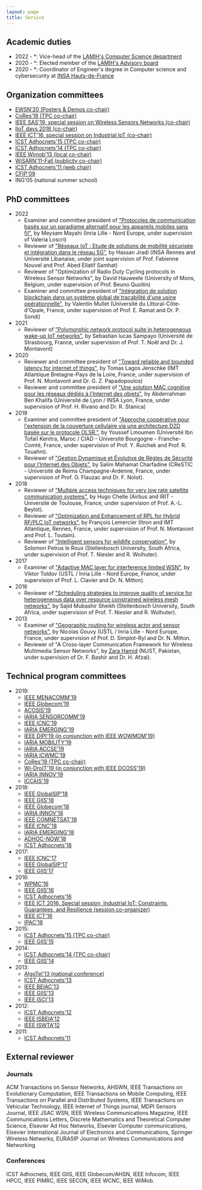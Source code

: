 ```yaml
---
layout: page
title: Service
---
```


## Academic duties

* 2022 - *: Vice-head of the [LAMIH's Computer Science department](https://www.uphf.fr/LAMIH/en/computer-science)
* 2020 - *: Elected member of the [LAMIH's Advisory board](https://www.uphf.fr/LAMIH/en)
* 2020 - *: Coordinator of Engineer's degree in Computer science and cybersecurity at [INSA Hauts-de-France](https://www.insa-hautsdefrance.fr/)


## Organization committees

* [EWSN’20 (Posters & Demos co-chair)](http://ewsn2020.conf.citi-lab.fr/)
* [CoRes’19 (TPC co-chair)](https://www.irit.fr/cores2019/)
* [IEEE SAS'19, special session on Wireless Sensors Networks (co-chair)](http://sensorapps.org/pages/special-sessions-0)
* [IIoT days 2018 (co-chair)](http://iiot-2018.cnrs.fr/)
* [IEEE ICT'16, special session on Industrial IoT (co-chair)](https://ict-2016.org/pdf/ICT-2016_SS10-Call_for_Papers.pdf)
* [ICST Adhocnets'15 (TPC co-chair)](http://adhocnets.org/2015/show/home)
* [ICST Adhocnets'14 (TPC co-chair)](http://adhocnets.org/2014/show/home)
* [IEEE Wimob'13 (local co-chair)](http://conferences.computer.org/wimob2013/)
* [WiSARN'11-Fall (publicity co-chair)](http://researchers.lille.inria.fr/~mitton/WiSARN-fall2011/)
* [ICST Adhocnets'11 (web chair)](http://adhocnets.org/2011/)
* [CFIP'09](http://cfip2009.u-strasbg.fr/)
* ING'05 (national summer school)

## PhD committees

* 2022
   * Examiner and committee president of ["Protocoles de communication basés sur un paradigme alternatif pour les appareils mobiles sans fil"](https://theses.fr/s333270), by Meysam Mayahi (Inria Lille - Nord Europe, under supervision of Valeria Loscri)
   * Reviewer of ["Réseaux IoT : Etude de solutions de mobilité sécurisée et intégration dans le réseau 5G"](https://theses.fr/s353064), by Hassan Jradi (INSA Rennes and Université Libanaise, under joint supervision of Prof. Fabienne Nouvel and Prof. Abed Ellatif Samhat)
   * Reviewer of "Optimization of Radio Duty Cycling protocols in Wireless Sensor Networks", by David Hauweele (University of Mons, Belgium, under supervision of Prof. Beuno Quoitin)
   * Examiner and committee president of ["Intégration de solution blockchain dans un système global de traçabilité d'une usine opérationnelle"](https://www.theses.fr/s280716), by Valentin Mullet (Université du Littoral-Côte-d'Opale, France, under supervision of Prof. E. Ramat and Dr. P. Sondi)  
* 2021
    * Reviewer of ["Polymorphic network protocol suite in heterogeneous wake-up IoT networks"](http://www.theses.fr/s270169), by Sebastian lucas Sampayo (Université de Strasbourg, France, under supervision of Prof. T. Noël and Dr. J. Montavont)  
* 2020
    * Reviewer and committee president of ["Toward reliable and bounded latency for internet of things"](http://www.theses.fr/2020IMTA0222), by Tomas Lagos Jenschke (IMT Atlantique Bretagne-Pays de la Loire, France, under supervision of Prof. N. Montavont and Dr. G. Z. Papadopoulos)  
    * Reviewer and committee president of ["Une solution MAC cognitive pour les réseaux dédiés à l'Internet des objets"](https://www.theses.fr/), by Abderrahman Ben Khalifa (Université de Lyon / INSA Lyon, France, under supervision of Prof. H. Rivano and Dr. R. Stanica)
* 2019
    * Examiner and committee president of ["Approche coopérative pour l'extension de la couverture cellulaire via une architecture D2D
basée sur le protocole OLSR."](https://www.theses.fr/s198584), by Youssef Lmoumen (Université Ibn Tofaïl Kenitra, Maroc / CIAD - Université Bourgogne - Franche-Comté, France, under supervision of Prof. Y. Ruichek and Prof. R. Touahni).
    * Reviewer of ["Gestion Dynamique et Évolutive de Règles de Sécurité pour l’Internet des Objets"](http://www.theses.fr/s144202), by Salim Mahamat Charfadine (CReSTIC - Université de Reims Champagne-Ardenne, France, under supervision of Prof. O. Flauzac and Dr. F. Nolot).
* 2018
    * Reviewer of ["Multiple access techniques for very low rate satellite communication systems"](http://www.theses.fr/s147336), by Hugo Chelle (Airbus and IRIT - Université de Toulouse, France, under supervision of Prof. A.-L. Beylot).
    * Reviewer of ["Optimization and Enhancement of RPL for Hybrid RF/PLC IoT networks"](http://www.theses.fr/s201637), by François Lemercier (Itron and IMT Atlantique, Rennes, France, under supervision of Prof. N. Montavont and Prof. L. Toutain).
    * Reviewer of ["Intelligent sensors for wildlife conservation"](http://dsp.sun.ac.za/~trn/postgraduates.html), by Solomon Petrus le Roux (Stellenbosch University, South Africa, under supervision of Prof. T. Niesler and R. Wolhuter).
* 2017
    * Examiner of  ["Adaptive MAC layer for interference limited WSN"](https://www.theses.fr/201051729), by Viktor Toldov (USTL / Inria Lille - Nord Europe, France, under supervision of Prof. L. Clavier and Dr. N. Mitton).
* 2016
    * Reviewer of ["Scheduling strategies to improve quality of service for heterogeneous data over resource constrained wireless mesh networks"](http://scholar.sun.ac.za/handle/10019.1/101222?show=full), by Sajid Mubashir Sheikh (Stellenbosch University, South Africa, under supervision of Prof. T. Niesler and R. Wolhuter).
* 2013
    * Examiner of ["Geographic routing for wireless actor and sensor networks"](https://www.theses.fr/2013LIL10185), by Nicolas Gouvy (USTL / Inria Lille - Nord Europe, France, under supervision of Prof. D. Simplot-Ryl and Dr. N. Mitton.
    * Reviewer of "A Cross-layer Communication Framework for Wireless Multimedia Sensor Networks", by [Zara Hamid](http://ww3.comsats.edu.pk/faculty/FacultyDetails.aspx?Uid=2092) (NUST, Pakistan, under supervision of Dr. F. Bashir and Dr. H. Afzal).
    
## Technical program committees
* 2019:
    * [IEEE MENACOMM'19](http://menacomm2019.org/)
    * [IEEE Globecom'19](http://globecom2019.ieee-globecom.org)
    * [ACOSIS'19](http://www.acosis.org/index.html)
    * [IARIA SENSORCOMM'19](https://www.iaria.org/conferences2019/SENSORCOMM19.html)
    * [IEEE ICNC'19](http://www.conf-icnc.org/2019/)
    * [IARIA EMERGING'19](http://www.iaria.org/conferences2019/EMERGING19.html)
    * [IEEE DIPI'19 (in conjunction with IEEE WOWMOM'19)](http://cnd.iit.cnr.it/dipi2019/)
    * [IARIA MOBILITY'19](http://www.iaria.org/conferences2019/MOBILITY19.html)
    * [IARIA ACCSE'19](http://www.iaria.org/conferences2019/ACCSE19.html)
    * [IARIA ICWMC'19](http://www.iaria.org/conferences2019/ICWMC19.html)
    * [CoRes’19 (TPC co-chair)](https://www.irit.fr/cores2019/)
    * [Wi-DroIT'19 (in conjunction with IEEE DCOSS'19)](https://widroit2019.loria.fr/)
    * [IARIA INNOV'19](http://www.iaria.org/conferences2019/INNOV19.html)
    * [ICCAIS'19](http://www.iccais.tech/ctopicpf/)
* 2018: 
    * [IEEE GlobalSIP'18](https://2018.ieeeglobalsip.org/)
    * [IEEE GIIS'18](http://www.giis-conf.org/)
    * [IEEE Globecom'18](http://globecom2018.ieee-globecom.org)
    * [IARIA INNOV'18](http://www.iaria.org/conferences2018/INNOV18.html)
    * [IEEE COMNETSAT'18](http://comnetsat.org/)
    * [IEEE ICNC'18](http://www.conf-icnc.org/2018/)
    * [IARIA EMERGING'18](http://www.iaria.org/conferences2018/EMERGING18.html)
    * [ADHOC-NOW'18](http://conferences.imt-atlantique.fr/adhocnow2018/)
    * [ICST Adhocnets'18](http://adhocnets.org/2018/show/home)
* 2017: 
    * [IEEE ICNC'17](http://www.conf-icnc.org/2017/)
    * [IEEE GlobalSIP'17](http://www.2017.ieeeglobalsip.org)
    * [IEEE GIIS'17](http://www.giis-conf.org/)
* 2016: 
    * [WPMC'16](http://www.wpmc2016.org/)
    * [IEEE GIIS'16](http://www.giis-conf.org/)
    * [ICST Adhocnets'16](http://adhocnets.org/2016/show/home)
    * [IEEE ICT 2016, Special session, Industrial IoT: Constraints, Guarantees, and Resilience (session co-organizer)](http://ict-2016.org/#SS10)
    * [IEEE ICT'16](http://ict-2016.org/)
    * [IPAC'16](http://ipac.icc-conference.org/index.html)
* 2015: 
    * [ICST Adhocnets'15 (TPC co-chair)](http://adhocnets.org/2015/show/home)
    * [IEEE GIIS'15](http://www.giis-conf.org/)
* 2014: 
    * [ICST Adhocnets'14 (TPC co-chair)](http://adhocnets.org/2014/show/home)
    * [IEEE GIIS'14](http://www.giis-conf.org/)
* 2013: 
    * [AlgoTel'13 (national conference)](http://algotel2013.sciencesconf.org/)
    * [ICST Adhocnets'13](http://adhocnets.org/2013/show/home)
    * [IEEE BEIAC'13](http://www.mypels.org/beiac2013/)
    * [IEEE GIIS'13](http://www-l2ti.univ-paris13.fr/~giis2013/index.html)
    * [IEEE ISCI'13](http://isci2013.mypels.org/)
* 2012: 
    * [ICST Adhocnets'12](http://adhocnets.org/2012/show/home)
    * [IEEE ISBEIA'12](http://www.uitmrmi.org/isbeia2012/)
    * [IEEE ISWTA'12](http://www.mypels.org/iswta2012/)
* 2011: 
    * [ICST Adhocnets'11](http://www.adhocnets.org/)
    
## External reviewer

### Journals

ACM Transactions on Sensor Networks, AHSWN, IEEE Transactions on Evolutionary Computation, IEEE Transactions on Mobile Computing, IEEE Transactions on Parallel and Distributed Systems, IEEE Transactions on Vehicular Technology, IEEE Internet of Things journal, MDPI Sensors Journal, IEEE JSAC WSN, IEEE Wireless Communications Magazine, IEEE Communications Letters, Discrete Mathematics and Theoretical Computer Science, Elsevier Ad Hoc Networks, Elsevier Computer communications, Elsevier International Journal of Electronics and Communications, Springer Wireless Networks, EURASIP Journal on Wireless Communications and Networking

### Conferences

ICST Adhocnets, IEEE GIIS, IEEE Globecom/AHSN, IEEE Infocom, IEEE HPCC, IEEE PIMRC, IEEE SECON, IEEE WCNC, IEEE WiMob.
